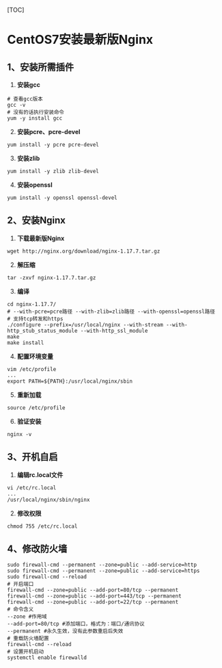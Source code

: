 [TOC]

# CentOS7安装最新版Nginx

## 1、安装所需插件

1. __安装gcc__

```shell
# 查看gcc版本 
gcc -v
# 没有的话执行安装命令
yum -y install gcc
```

2. __安装pcre、pcre-devel__

```shell
yum install -y pcre pcre-devel
```

3. __安装zlib__

```shell
yum install -y zlib zlib-devel
```

4. __安装openssl__

```shell
yum install -y openssl openssl-devel
```

## 2、安装Nginx

1. __下载最新版Nginx__

```shell
wget http://nginx.org/download/nginx-1.17.7.tar.gz
```

2. __解压缩__

```shell
tar -zxvf nginx-1.17.7.tar.gz
```

3. __编译__

```shell
cd nginx-1.17.7/
# --with-pcre=pcre路径 --with-zlib=zlib路径 --with-openssl=openssl路径
# 支持tcp转发和https
./configure --prefix=/usr/local/nginx --with-stream --with-http_stub_status_module --with-http_ssl_module
make
make install
```

4. __配置环境变量__

```shell
vim /etc/profile
...
export PATH=${PATH}:/usr/local/nginx/sbin
```

5. __重新加载__

```shell
source /etc/profile
```

6. __验证安装__

```shell
nginx -v
```

## 3、开机自启

1. __编辑rc.local文件__

```shell
vi /etc/rc.local
...
/usr/local/nginx/sbin/nginx
```

2. __修改权限__

```shell
chmod 755 /etc/rc.local
```

## 4、修改防火墙

```shell
sudo firewall-cmd --permanent --zone=public --add-service=http 
sudo firewall-cmd --permanent --zone=public --add-service=https
sudo firewall-cmd --reload
# 开启端口
firewall-cmd --zone=public --add-port=80/tcp --permanent
firewall-cmd --zone=public --add-port=443/tcp --permanent
firewall-cmd --zone=public --add-port=22/tcp --permanent
# 命令含义
--zone #作用域
--add-port=80/tcp #添加端口，格式为：端口/通讯协议
--permanent #永久生效，没有此参数重启后失效
# 重载防火墙配置
firewall-cmd --reload
# 设置开机启动
systemctl enable firewalld
```

